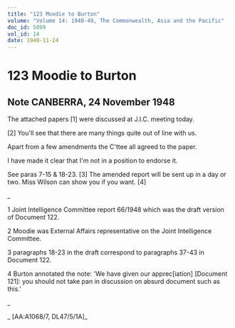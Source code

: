 ```yaml
---
title: "123 Moodie to Burton"
volume: "Volume 14: 1948-49, The Commonwealth, Asia and the Pacific"
doc_id: 5899
vol_id: 14
date: 1948-11-24
---
```


# 123 Moodie to Burton

## Note CANBERRA, 24 November 1948

The attached papers [1] were discussed at J.I.C. meeting today.

[2] You'll see that there are many things quite out of line with us.

Apart from a few amendments the C'ttee all agreed to the paper.

I have made it clear that I'm not in a position to endorse it.

See paras 7-15 &amp; 18-23. [3] The amended report will be sent up in a day or two. Miss Wilson can show you if you want. [4]

_

1 Joint Intelligence Committee report 66/1948 which was the draft version of Document 122.

2 Moodie was External Affairs representative on the Joint Intelligence Committee.

3 paragraphs 18-23 in the draft correspond to paragraphs 37-43 in Document 122.

4 Burton annotated the note: 'We have given our apprec[iation] [Document 121]: you should not take pan in discussion on absurd document such as this.'

_

_ [AA:A1068/7, DL47/5/1A]_
